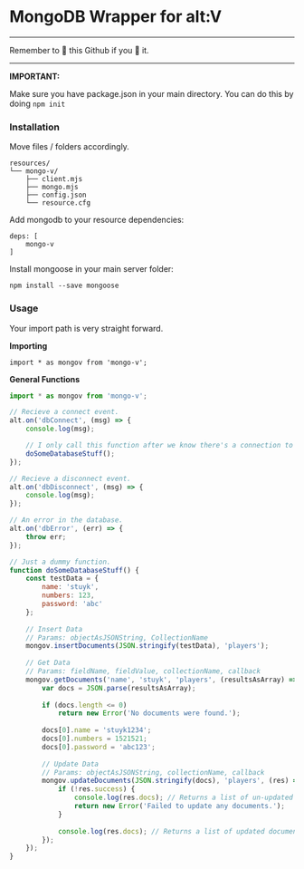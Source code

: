# MongoDB Wrapper for alt:V
---

Remember to 🌟 this Github if you 💖 it.

---

**IMPORTANT:**

Make sure you have package.json in your main directory.
You can do this by doing `npm init`


### Installation
Move files / folders accordingly.

```
resources/
└── mongo-v/
    ├── client.mjs
    ├── mongo.mjs
    ├── config.json
    └── resource.cfg
```

Add mongodb to your resource dependencies:
```
deps: [
    mongo-v
]
```

Install mongoose in your main server folder:
```
npm install --save mongoose
```

### Usage
Your import path is very straight forward.

**Importing**
```
import * as mongov from 'mongo-v';
```

**General Functions**
```js
import * as mongov from 'mongo-v';

// Recieve a connect event.
alt.on('dbConnect', (msg) => {
	console.log(msg);

	// I only call this function after we know there's a connection to the database.
	doSomeDatabaseStuff();
});

// Recieve a disconnect event.
alt.on('dbDisconnect', (msg) => {
	console.log(msg);
});

// An error in the database.
alt.on('dbError', (err) => {
	throw err;
});

// Just a dummy function.
function doSomeDatabaseStuff() {
	const testData = {
		name: 'stuyk',
		numbers: 123,
		password: 'abc'
	};
	
	// Insert Data
	// Params: objectAsJSONString, CollectionName
	mongov.insertDocuments(JSON.stringify(testData), 'players');
	
	// Get Data
	// Params: fieldName, fieldValue, collectionName, callback
	mongov.getDocuments('name', 'stuyk', 'players', (resultsAsArray) => {
		var docs = JSON.parse(resultsAsArray);
	
		if (docs.length <= 0)
			return new Error('No documents were found.');
	
		docs[0].name = 'stuyk1234';
		docs[0].numbers = 1521521;
		docs[0].password = 'abc123';
	
		// Update Data
		// Params: objectAsJSONString, collectionName, callback
		mongov.updateDocuments(JSON.stringify(docs), 'players', (res) => {
			if (!res.success) {
				console.log(res.docs); // Returns a list of un-updated documents.
				return new Error('Failed to update any documents.');
			}
	
			console.log(res.docs); // Returns a list of updated documents.
		});
	});
}
```

